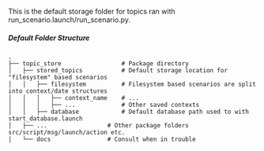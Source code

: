 This is the default storage folder for topics ran with run_scenario.launch/run_scenario.py. 

##### Default Folder Structure

    .
    ├── topic_store                 # Package directory
    │   ├── stored_topics           # Default storage location for "filesystem" based scenarios
    │   │   ├── filesystem          # Filesystem based scenarios are split into context/date structures
    │   │   │   ├── context_name    # ...
    │   │   │   ├── ...             # Other saved contexts
    │   │   ├── database            # Default database path used to with start_database.launch
    │   ├── ...                 # Other package folders src/script/msg/launch/action etc.
    │   └── docs                # Consult when in trouble
